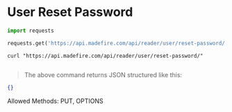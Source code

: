# User Reset Password

```python
import requests

requests.get('https://api.madefire.com/api/reader/user/reset-password/')
```

```shell
curl "https://api.madefire.com/api/reader/user/reset-password/"
```

```javascript
```

> The above command returns JSON structured like this:

```json
{}
```

Allowed Methods: PUT, OPTIONS


